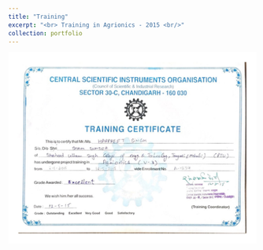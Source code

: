```yaml
---
title: "Training"
excerpt: "<br> Training in Agrionics - 2015 <br/>"
collection: portfolio
---
```


<img src='/certificates/c10.jpg'>


